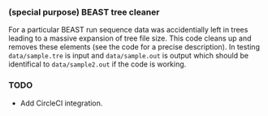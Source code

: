 ### (special purpose) BEAST tree cleaner

For a particular BEAST run sequence data was accidentially left in trees leading to a massive
expansion of tree file size. This code cleans up and removes these elements (see the code
for a precise description). In testing `data/sample.tre` is input and `data/sample.out` is
output which should be identifical to `data/sample2.out` if the code is working.

### TODO

* Add CircleCI integration.
